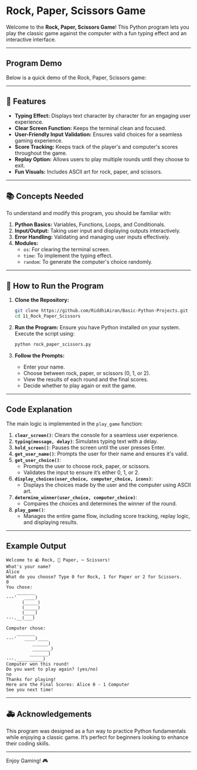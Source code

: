 # Rock, Paper, Scissors Game

Welcome to the **Rock, Paper, Scissors Game**! This Python program lets you play the classic game against the computer with a fun typing effect and an interactive interface.

---
## Program Demo

Below is a quick demo of the Rock, Paper, Scissors game:

---

## 🚀 Features

- **Typing Effect:** Displays text character by character for an engaging user experience.
- **Clear Screen Function:** Keeps the terminal clean and focused.
- **User-Friendly Input Validation:** Ensures valid choices for a seamless gaming experience.
- **Score Tracking:** Keeps track of the player's and computer's scores throughout the game.
- **Replay Option:** Allows users to play multiple rounds until they choose to exit.
- **Fun Visuals:** Includes ASCII art for rock, paper, and scissors.

---

## 📚 Concepts Needed

To understand and modify this program, you should be familiar with:

1. **Python Basics:** Variables, Functions, Loops, and Conditionals.
2. **Input/Output:** Taking user input and displaying outputs interactively.
3. **Error Handling:** Validating and managing user inputs effectively.
4. **Modules:**
   - `os`: For clearing the terminal screen.
   - `time`: To implement the typing effect.
   - `random`: To generate the computer's choice randomly.

---

## 📄 How to Run the Program

1. **Clone the Repository:**
   ```bash
   git clone https://github.com/RiddhiAiran/Basic-Python-Projects.git
   cd 11_Rock_Paper_Scissors
   ```

2. **Run the Program:**
   Ensure you have Python installed on your system. Execute the script using:
   ```bash
   python rock_paper_scissors.py
   ```

3. **Follow the Prompts:**
   - Enter your name.
   - Choose between rock, paper, or scissors (0, 1, or 2).
   - View the results of each round and the final scores.
   - Decide whether to play again or exit the game.

---

## Code Explanation

The main logic is implemented in the `play_game` function:

1. **`clear_screen()`**: Clears the console for a seamless user experience.
2. **`typing(message, delay)`**: Simulates typing text with a delay.
3. **`hold_screen()`**: Pauses the screen until the user presses Enter.
4. **`get_user_name()`**: Prompts the user for their name and ensures it's valid.
5. **`get_user_choice()`**:
   - Prompts the user to choose rock, paper, or scissors.
   - Validates the input to ensure it’s either 0, 1, or 2.
6. **`display_choices(user_choice, computer_choice, icons)`**:
   - Displays the choices made by the user and the computer using ASCII art.
7. **`determine_winner(user_choice, computer_choice)`**:
   - Compares the choices and determines the winner of the round.
8. **`play_game()`**:
   - Manages the entire game flow, including score tracking, replay logic, and displaying results.

---

## Example Output

```plaintext
Welcome to 🪨 Rock, 📄 Paper, ✂ Scissors!
What's your name?
Alice
What do you choose? Type 0 for Rock, 1 for Paper or 2 for Scissors.
0
You chose:
    _______
---'   ____)        
      (_____)       
      (_____)       
      (____)        
---.__(___)  
       
Computer chose:
    _______
---'   ____)____    
          ______)   
          _______)  
         _______)   
---.__________)     
Computer won this round!
Do you want to play again? (yes/no)
no
Thanks for playing!
Here are the Final Scores: Alice 0 - 1 Computer
See you next time!
```

---

## 🚑 Acknowledgements

This program was designed as a fun way to practice Python fundamentals while enjoying a classic game. It’s perfect for beginners looking to enhance their coding skills.

---

Enjoy Gaming! 🎮
